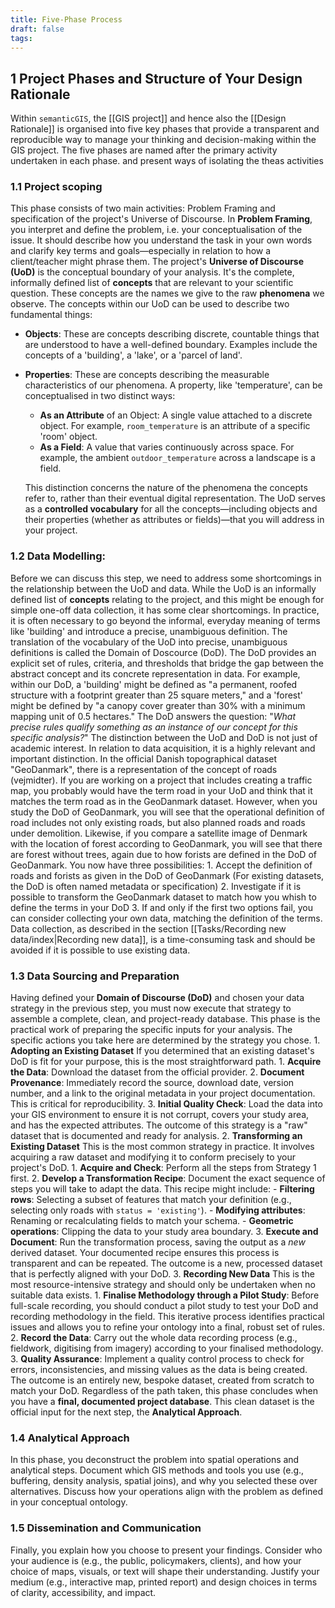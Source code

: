 ```yaml
---
title: Five-Phase Process
draft: false
tags:
---
```

## 1  Project Phases and Structure of Your Design Rationale

Within `semanticGIS`, the [[GIS project]] and hence also the [[Design Rationale]] is organised into five key phases that provide a transparent and reproducible way to manage your thinking and decision-making within the GIS project.
The five phases are named after the primary activity undertaken in each phase. and present ways of isolating the theas activities  

### 1.1 Project scoping
   This phase consists of two main activities: Problem Framing and specification of the project's Universe of Discourse. 
   In  **Problem Framing**, you interpret and define the problem, i.e. your conceptualisation of the issue. It should describe how you understand the task in your own words and clarify key terms and goals—especially in relation to how a client/teacher might phrase them. 
   The project's **Universe of Discourse (UoD)** is the conceptual boundary of your analysis. It's the complete, informally defined list of **concepts** that are relevant to your scientific question. These concepts are the names we give to the raw **phenomena** we observe.
   The concepts within our UoD can be used to describe two fundamental things:
- **Objects**: These are concepts describing discrete, countable things that are understood to have a well-defined boundary. Examples include the concepts of a 'building', a 'lake', or a 'parcel of land'.
- **Properties**: These are concepts describing the measurable characteristics of our phenomena. A property, like 'temperature', can be conceptualised in two distinct ways:
	- **As an Attribute** of an Object: A single value attached to a discrete object. For example, `room_temperature` is an attribute of a specific 'room' object.
	- **As a Field**: A value that varies continuously across space. For example, the ambient `outdoor_temperature` across a landscape is a field.
        
	This distinction concerns the nature of the phenomena the concepts refer to, rather than their eventual digital representation. The UoD serves as a **controlled vocabulary** for all the concepts—including objects and their properties (whether as attributes or fields)—that you will address in your project.
    
### 1.2 Data Modelling:
   Before we can discuss this step, we need to address some shortcomings in the relationship between the UoD and data. While the UoD is an informally defined list of **concepts** relating to the project, and this might be enough for simple one-off data collection, it has some clear shortcomings. In practice, it is often necessary to go beyond the informal, everyday meaning of terms like 'building' and introduce a precise, unambiguous definition. The translation of the vocabulary of the UoD into precise, unambiguous definitions is called the Domain of Doscource (DoD). The DoD provides an explicit set of rules, criteria, and thresholds that bridge the gap between the abstract concept and its concrete representation in data. For example, within our DoD, a 'building' might be defined as "a permanent, roofed structure with a footprint greater than 25 square meters," and a 'forest' might be defined by "a canopy cover greater than 30% with a minimum mapping unit of 0.5 hectares." The DoD answers the question: "_What precise rules qualify something as an instance of our concept for this specific analysis?_"  The distinction between the UoD and DoD is not just of academic interest. In relation to data acquisition, it is a highly relevant and important distinction. In the official Danish topographical dataset "GeoDanmark", there is a representation of the concept of roads (vejmidter).  If you are working on a project that includes creating a traffic map, you probably would have the term road in your UoD and think that it matches the term road as in the GeoDanmark dataset. However, when you study the DoD of GeoDanmark, you will see that the operational definition of road includes not only existing roads, but also planned roads and roads under demolition.  Likewise, if you compare a satellite image of Denmark with the location of forest according to GeoDanmark, you will see that there are forest without trees, again due to how forists are defined in the DoD of GeoDanmark.  You now have three possibilities: 
	   1. Accept the definition of roads and forists as given in the DoD of GeoDanmark (For existing datasets, the DoD is often named metadata or specification)
	   2. Investigate if it is possible to transform the GeoDanmark dataset to match how you whish to define the terms in your DoD
	   3. If and only if the first two options fail, you can consider collecting your own data, matching the definition of the terms. Data collection, as described in the section [[Tasks/Recording new data/index|Recording new data]], is a time-consuming task and should be avoided if it is possible to use existing data.
	   
### 1.3 Data Sourcing and Preparation
   Having defined your **Domain of Discourse (DoD)** and chosen your data strategy in the previous step, you must now execute that strategy to assemble a complete, clean, and project-ready database. This phase is the practical work of preparing the specific inputs for your analysis. 
   The specific actions you take here are determined by the strategy you chose.
    1. **Adopting an Existing Dataset**
       If you determined that an existing dataset's DoD is fit for your purpose, this is the most straightforward path.
	       1. **Acquire the Data**: Download the dataset from the official provider.
	       2. **Document Provenance**: Immediately record the source, download date, version number, and a link to the original metadata in your project documentation. This is critical for reproducibility.
	       3. **Initial Quality Check**: Load the data into your GIS environment to ensure it is not corrupt, covers your study area, and has the expected attributes.
	    The outcome of this strategy is a "raw" dataset that is documented and ready for analysis.
	 2. **Transforming an Existing Dataset**
	    This is the most common strategy in practice. It involves acquiring a raw dataset and modifying it to conform precisely to your project's DoD.
		 1. **Acquire and Check**: Perform all the steps from Strategy 1 first.
		 2. **Develop a Transformation Recipe**: Document the exact sequence of steps you will take to adapt the data. This recipe might include:
			 -  **Filtering rows**: Selecting a subset of features that match your definition (e.g., selecting only roads with `status = 'existing'`).
			 - **Modifying attributes**: Renaming or recalculating fields to match your schema.
			 - **Geometric operations**: Clipping the data to your study area boundary.
		 3. **Execute and Document**: Run the transformation process, saving the output as a _new_ derived dataset. Your documented recipe ensures this process is transparent and can be repeated.
		The outcome is a new, processed dataset that is perfectly aligned with your DoD.
	3. **Recording New Data**
	   This is the most resource-intensive strategy and should only be undertaken when no suitable data exists.
		   1. **Finalise Methodology through a Pilot Study**: Before full-scale recording, you should conduct a pilot study to test your DoD and recording methodology in the field. This iterative process identifies practical issues and allows you to refine your ontology into a final, robust set of rules.
		   2. **Record the Data**: Carry out the whole data recording process (e.g., fieldwork, digitising from imagery) according to your finalised methodology.
		   3. **Quality Assurance**: Implement a quality control process to check for errors, inconsistencies, and missing values as the data is being created.
		The outcome is an entirely new, bespoke dataset, created from scratch to match your DoD.
	Regardless of the path taken, this phase concludes when you have a **final, documented project database**. This clean dataset is the official input for the next step, the **Analytical Approach**.
	
### 1.4 Analytical Approach
In this phase, you deconstruct the problem into spatial operations and analytical steps. Document which GIS methods and tools you use (e.g., buffering, density analysis, spatial joins), and why you selected these over alternatives. Discuss how your operations align with the problem as defined in your conceptual ontology.
    
### 1.5 Dissemination and Communication
Finally, you explain how you choose to present your findings. Consider who your audience is (e.g., the public, policymakers, clients), and how your choice of maps, visuals, or text will shape their understanding. Justify your medium (e.g., interactive map, printed report) and design choices in terms of clarity, accessibility, and impact. 
